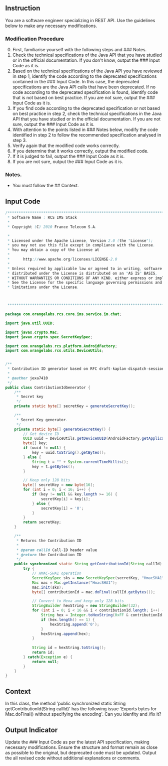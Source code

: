 ## Instruction
You are a software engineer specializing in REST API.
Use the guidelines below to make any necessary modifications.

### Modification Procedure
0. First, familiarise yourself with the following steps and ### Notes.
1. Check the technical specifications of the Java API that you have studied or in the official documentation. If you don't know, output the ### Input Code as it is.
2. Based on the technical specifications of the Java API you have reviewed in step 1, identify the code according to the deprecated specifications contained in the ### Input Code. In this case, the deprecated specifications are the Java API calls that have been deprecated. If no code according to the deprecated specification is found, identify code that is not based on best practice. If you are not sure, output the ### Input Code as it is.
3. If you find code according to the deprecated specification or not based on best practice in step 2, check the technical specifications in the Java API that you have studied or in the official documentation. If you are not sure, output the ### Input Code as it is.
4. With attention to the points listed in ### Notes below, modify the code identified in step 2 to follow the recommended specification analysed in step 3.
5. Verify again that the modified code works correctly.
6. If you determine that it works correctly, output the modified code.
7. If it is judged to fail, output the ### Input Code as it is.
8. If you are not sure, output the ### Input Code as it is.

### Notes.
- You must follow the ## Context.

## Input Code
```java
/*******************************************************************************
 * Software Name : RCS IMS Stack
 *
 * Copyright (C) 2010 France Telecom S.A.

 *
 * Licensed under the Apache License, Version 2.0 (the "License");
 * you may not use this file except in compliance with the License.
 * You may obtain a copy of the License at
 *
 *      http://www.apache.org/licenses/LICENSE-2.0
 *
 * Unless required by applicable law or agreed to in writing, software
 * distributed under the License is distributed on an "AS IS" BASIS,
 * WITHOUT WARRANTIES OR CONDITIONS OF ANY KIND, either express or implied.
 * See the License for the specific language governing permissions and
 * limitations under the License.



 ******************************************************************************/

package com.orangelabs.rcs.core.ims.service.im.chat;

import java.util.UUID;

import javax.crypto.Mac;
import javax.crypto.spec.SecretKeySpec;

import com.orangelabs.rcs.platform.AndroidFactory;
import com.orangelabs.rcs.utils.DeviceUtils;


/**
 * Contribution ID generator based on RFC draft-kaplan-dispatch-session-id-03
 * 
 * @author jexa7410
 */
public class ContributionIdGenerator {
	/**
     * Secret key
     */
    private static byte[] secretKey = generateSecretKey();

    /**
     * Secret Key generator.
     */
    private static byte[] generateSecretKey() {
        // Get device ID
    	UUID uuid = DeviceUtils.getDeviceUUID(AndroidFactory.getApplicationContext());
    	byte[] key;
    	if (uuid != null) {
            key = uuid.toString().getBytes();
    	} else {
    		String t = "" + System.currentTimeMillis(); 
            key = t.getBytes();
    	}

        // Keep only 128 bits
        byte[] secretKey = new byte[16];
        for (int i = 0; i < 16; i++) {
            if (key != null && key.length >= 16) {
                secretKey[i] = key[i];
            } else {
                secretKey[i] = '0';
            }
        }
        return secretKey;
    }

    /**
     * Returns the Contribution ID
     *
     * @param callId Call-ID header value
     * @return the Contribution ID
     */
    public synchronized static String getContributionId(String callId) {
    	try {
            // HMAC-SHA1 operation
            SecretKeySpec sks = new SecretKeySpec(secretKey, "HmacSHA1");
            Mac mac = Mac.getInstance("HmacSHA1");
            mac.init(sks);
            byte[] contributionId = mac.doFinal(callId.getBytes());

            // Convert to Hexa and keep only 128 bits
            StringBuilder hexString = new StringBuilder(32);
            for (int i = 0; i < 16 && i < contributionId.length; i++) {
                String hex = Integer.toHexString(0xFF & contributionId[i]);
                if (hex.length() == 1) {
                    hexString.append('0');
                }
                hexString.append(hex);
            }
            
            String id = hexString.toString();
            return id;
        } catch(Exception e) {
            return null;
        }
    }
}
```

## Context
In this class, the method 'public synchronized static String getContributionId(String callId)' has the following issue 'Exports bytes for Mac.doFinal() without specifying the encoding'.
Can you idenfity and /fix it?

## Output Indicator
Update the ### Input Code as per the latest API specification, making necessary modifications.
Ensure the structure and format remain as close as possible to the original, but deprecated code must be updated. Output the all revised code without additional explanations or comments.